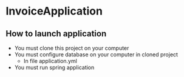 # InvoiceApplication

## How to launch application
- You must clone this project on your computer
- You must configure database on your computer in cloned project
    - In file application.yml
- You must run spring application